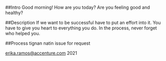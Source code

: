 ##Intro
Good morning! How are you today?
Are you feeling good and healthy?


##Description
If we want to be successful have to put an effort into it.
You have to give you heart to everything you do.
In the process, never forget who helped you.

##Process
tignan natin
issue for request


erika.ramos@accenture.com 2021